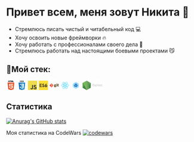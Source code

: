 # Привет всем, меня зовут Никита 👋

- Стремлюсь писать чистый и читабельный код 💻
- Хочу освоить новые фреймворки 🔥
- Хочу работать с профессионалами своего дела 🤘
- Стремлюсь работать над настоящими боевыми проектами 😼

## 🚀Мой стек:

<p>
<img src='https://raw.githubusercontent.com/github/explore/80688e429a7d4ef2fca1e82350fe8e3517d3494d/topics/html/html.png' height=25 alt='HTML5'>
<img src='https://raw.githubusercontent.com/github/explore/80688e429a7d4ef2fca1e82350fe8e3517d3494d/topics/css/css.png' height=25 alt='CSS3'>
<img src='https://raw.githubusercontent.com/github/explore/80688e429a7d4ef2fca1e82350fe8e3517d3494d/topics/javascript/javascript.png' height=25 alt='JavaScript'>
<img src='https://raw.githubusercontent.com/github/explore/80688e429a7d4ef2fca1e82350fe8e3517d3494d/topics/es6/es6.png' height=25 alt='ES6'>
<img src='https://raw.githubusercontent.com/github/explore/80688e429a7d4ef2fca1e82350fe8e3517d3494d/topics/git/git.png' height=25 alt='Git'>
<img src='https://raw.githubusercontent.com/github/explore/80688e429a7d4ef2fca1e82350fe8e3517d3494d/topics/react/react.png' height=25 alt='React'>
<img src='https://raw.githubusercontent.com/github/explore/80688e429a7d4ef2fca1e82350fe8e3517d3494d/topics/webpack/webpack.png' height=25 alt='WebPack'>
<img src='https://raw.githubusercontent.com/github/explore/80688e429a7d4ef2fca1e82350fe8e3517d3494d/topics/nodejs/nodejs.png' height=25 alt='Node.js'>
<img src='https://raw.githubusercontent.com/github/explore/80688e429a7d4ef2fca1e82350fe8e3517d3494d/topics/express/express.png' height=25 alt='Express'>
</p>

## Статистика

[![Anurag's GitHub stats](https://github-readme-stats.vercel.app/api?username=NikitaKiryaev-web&theme=synthwave&show_icons=true)](https://github.com/anuraghazra/github-readme-stats)

Моя статистика на CodeWars
[![codewars](https://www.codewars.com/users/nickname712/badges/large)](https://www.codewars.com/users/nickname712)
